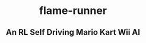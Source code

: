 <h1 align="center">
  flame-runner
</h1>
<h2 align="center">
  An RL Self Driving Mario Kart Wii AI
</h2>

